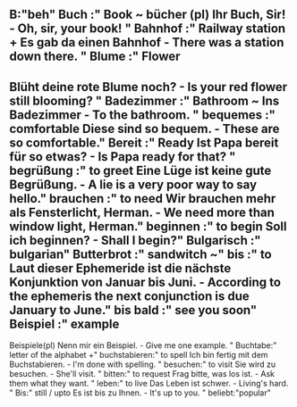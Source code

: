 B:"beh"
Buch :"
Book
~
bücher (pl)
Ihr Buch, Sir! - Oh, sir, your book!
"
Bahnhof :"
Railway station
+
Es gab da einen Bahnhof - There was a station down there.
"
Blume :"
Flower
-
Blüht deine rote Blume noch? - Is your red flower still blooming?
"
Badezimmer :"
Bathroom
~
Ins Badezimmer - To the bathroom.
"
bequemes :"
comfortable
Diese sind so bequem. - These are so comfortable."
Bereit :"
Ready
Ist Papa bereit für so etwas? - Is Papa ready for that?
"
begrüßung :"
to greet
Eine Lüge ist keine gute Begrüßung. - A lie is a very poor way to say hello."
brauchen :"
to need
Wir brauchen mehr als Fensterlicht, Herman. - We need more than window light, Herman."
beginnen :" 
to begin
Soll ich beginnen? - Shall I begin?"
Bulgarisch :" bulgarian"
Butterbrot :" sandwitch ~"
bis :"
to
Laut dieser Ephemeride ist die nächste Konjunktion von Januar bis Juni. - According to the ephemeris the next conjunction is due January to June."
bis bald :" see you soon"
Beispiel :"
example
-
Beispiele(pl)
Nenn mir ein Beispiel. - Give me one example.
"
Buchtabe:"
letter of the alphabet +"
buchstabieren:"
to spell
Ich bin fertig mit dem Buchstabieren. - I'm done with spelling.
"
besuchen:"
to visit
Sie wird zu besuchen. - She'll visit.
"
bitten:"
to request
Frag bitte, was los ist. - Ask them what they want.
"
leben:"
to live
Das Leben ist schwer. - Living's hard.
"
Bis:"
still / upto
Es ist bis zu Ihnen. - It's up to you.
"
beliebt:"popular"